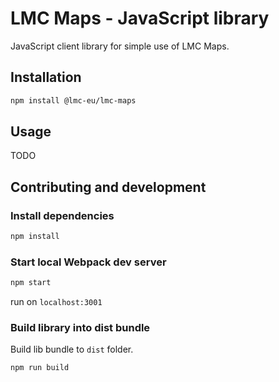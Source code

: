 # LMC Maps - JavaScript library

JavaScript client library for simple use of LMC Maps.

## Installation

```bash
npm install @lmc-eu/lmc-maps
```

## Usage

TODO


## Contributing and development

### Install dependencies

```bash
npm install
```

### Start local Webpack dev server

```bash
npm start
```

run on `localhost:3001`

### Build library into dist bundle

Build lib bundle to `dist` folder.

```bash
npm run build
```
